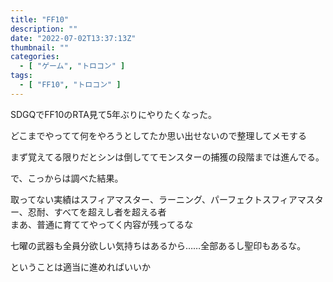 ```yaml
---
title: "FF10"
description: ""
date: "2022-07-02T13:37:13Z"
thumbnail: ""
categories:
  - [ "ゲーム", "トロコン" ]
tags:
  - [ "FF10", "トロコン" ]
---
```

SDGQでFF10のRTA見て5年ぶりにやりたくなった。

どこまでやってて何をやろうとしてたか思い出せないので整理してメモする

まず覚えてる限りだとシンは倒しててモンスターの捕獲の段階までは進んでる。

で、こっからは調べた結果。

取ってない実績はスフィアマスター、ラーニング、パーフェクトスフィアマスター、忍耐、すべてを超えし者を超える者<br>
まあ、普通に育ててやってく内容が残ってるな

七曜の武器も全員分欲しい気持ちはあるから……全部あるし聖印もあるな。

ということは適当に進めればいいか
